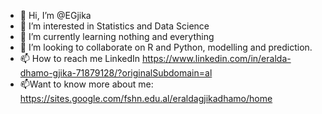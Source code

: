- 👋 Hi, I’m @EGjika
- 👀 I’m interested in Statistics and Data Science
- 🌱 I’m currently learning nothing and everything
- 💞️ I’m looking to collaborate on R and Python, modelling and prediction. 
- 📫 How to reach me LinkedIn https://www.linkedin.com/in/eralda-dhamo-gjika-71879128/?originalSubdomain=al 
- 📫Want to know more about me: https://sites.google.com/fshn.edu.al/eraldagjikadhamo/home 

<!---
EGjika/EGjika is a ✨ special ✨ repository because its `README.md` (this file) appears on your GitHub profile.
You can click the Preview link to take a look at your changes.
--->
